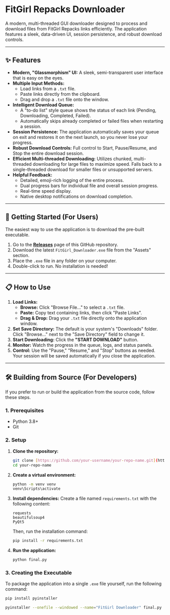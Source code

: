 # FitGirl Repacks Downloader

A modern, multi-threaded GUI downloader designed to process and download files from FitGirl Repacks links efficiently. The application features a sleek, data-driven UI, session persistence, and robust download controls.



---

## ✨ Features

* **Modern, "Glassmorphism" UI:** A sleek, semi-transparent user interface that is easy on the eyes.
* **Multiple Input Methods:**
    * Load links from a `.txt` file.
    * Paste links directly from the clipboard.
    * Drag and drop a `.txt` file onto the window.
* **Intelligent Download Queue:**
    * A "to-do list" style queue shows the status of each link (Pending, Downloading, Completed, Failed).
    * Automatically skips already completed or failed files when restarting a session.
* **Session Persistence:** The application automatically saves your queue on exit and restores it on the next launch, so you never lose your progress.
* **Robust Download Controls:** Full control to Start, Pause/Resume, and Stop the entire download session.
* **Efficient Multi-threaded Downloading:** Utilizes chunked, multi-threaded downloading for large files to maximize speed. Falls back to a single-threaded download for smaller files or unsupported servers.
* **Helpful Feedback:**
    * Detailed, emoji-rich logging of the entire process.
    * Dual progress bars for individual file and overall session progress.
    * Real-time speed display.
    * Native desktop notifications on download completion.

---

## 🚀 Getting Started (For Users)

The easiest way to use the application is to download the pre-built executable.

1.  Go to the **[Releases](https://github.com/your-username/your-repo-name/releases)** page of this GitHub repository.
2.  Download the latest `FitGirl_Downloader.exe` file from the "Assets" section.
3.  Place the `.exe` file in any folder on your computer.
4.  Double-click to run. No installation is needed!

---

## 📋 How to Use

1.  **Load Links:**
    * **Browse:** Click "Browse File..." to select a `.txt` file.
    * **Paste:** Copy text containing links, then click "Paste Links".
    * **Drag & Drop:** Drag your `.txt` file directly onto the application window.
2.  **Set Save Directory:** The default is your system's "Downloads" folder. Click "Browse..." next to the "Save Directory" field to change it.
3.  **Start Downloading:** Click the **"START DOWNLOAD"** button.
4.  **Monitor:** Watch the progress in the queue, logs, and status panels.
5.  **Control:** Use the "Pause," "Resume," and "Stop" buttons as needed. Your session will be saved automatically if you close the application.

---

## 🛠️ Building from Source (For Developers)

If you prefer to run or build the application from the source code, follow these steps.

### 1. Prerequisites

* Python 3.8+
* Git

### 2. Setup

1.  **Clone the repository:**
    ```bash
    git clone [https://github.com/your-username/your-repo-name.git](https://github.com/your-username/your-repo-name.git)
    cd your-repo-name
    ```

2.  **Create a virtual environment:**
    ```bash
    python -m venv venv
    venv\Scripts\activate
    ```

3.  **Install dependencies:** Create a file named `requirements.txt` with the following content:
    ```
    requests
    beautifulsoup4
    PyQt5
    ```
    Then, run the installation command:
    ```bash
    pip install -r requirements.txt
    ```

4.  **Run the application:**
    ```bash
    python final.py
    ```

### 3. Creating the Executable

To package the application into a single `.exe` file yourself, run the following command:

```bash
pip install pyinstaller

pyinstaller --onefile --windowed --name="FitGirl Downloader" final.py

